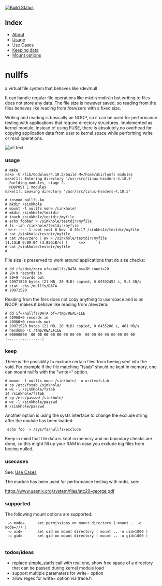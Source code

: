 [![Build Status](https://travis-ci.org/abbbi/nullfsvfs.svg?branch=master)](https://travis-ci.org/abbbi/nullfsvfs)

## Index

 - [About](#nullfs)
 - [Usage](#usage)
 - [Use Cases](#usecases)
 - [Keeping data](#keep)
 - [Mount options](#supported)

# nullfs
a virtual file system that behaves like /dev/null

It can handle regular file operations like mkdir/rmdir/ln but writing to files
does not store any data. The file size is however saved, so reading from the
files behaves like reading from /dev/zero with a fixed size.

Writing and reading is basically an NOOP, so it can be used for performance
testing with applications that require directory structures.  Implemented as
kernel module, instead of using FUSE, there is absolutely no overhead for
copying application data from user to kernel space while performing write or
read operations.

![alt text](https://github.com/abbbi/nullfsvfs/raw/master/nullfs.jpg)

### usage
```
# make
make -C /lib/modules/4.18.5/build M=/home/abi/lwnfs modules
make[1]: Entering directory '/usr/src/linux-headers-4.18.5'
  Building modules, stage 2.
  MODPOST 1 modules
make[1]: Leaving directory '/usr/src/linux-headers-4.18.5'

# insmod nullfs.ko 
# mkdir /sinkhole
# mount -t nullfs none /sinkhole/
# mkdir /sinkhole/testdir
# touch /sinkhole/testdir/myfile
# echo foobar > /sinkhole/testdir/myfile
# ls -lah /sinkhole/testdir/myfile
-rw-r--r-- 1 root root 0 Nov  8 20:17 /sinkhole/testdir/myfile
# cat /sinkhole/testdir/myfile
# cat /dev/zero | pv > /sinkhole/testdir/myfile
11.1GiB 0:00:04 [3.85GiB/s] [     <=>      ] 
# cat /sinkhole/testdir/myfile
# 
```

File size is preserved to work around applications that do size checks:

```
# dd if=/dev/zero of=/nullfs/DATA bs=1M count=20
# 20+0 records in
# 20+0 records out
# 20971520 bytes (21 MB, 20 MiB) copied, 0.00392452 s, 5.3 GB/s
# stat -c%s /nullfs/DATA
# 20971520
```

Reading from the files does not copy anything to userspace and is an NOOP;
makes it behave like reading from /dev/zero:

```
# dd if=/nullfs/DATA of=/tmp/REALFILE
# 40960+0 records in
# 40960+0 records out
# 20971520 bytes (21 MB, 20 MiB) copied, 0.0455288 s, 461 MB/s
# hexdump -C /tmp/REALFILE
# 00000000  00 00 00 00 00 00 00 00  00 00 00 00 00 00 00 00  |................|
```


### keep

There is the possiblity to exclude certain files from beeing sent into the void.
For example if the file matching "fstab" should be kept in memory, one can mount
nullfs with the "write=" option. 

```
# mount -t nullfs none /sinkhole/ -o write=fstab
# cp /etc/fstab /sinkhole/
# wc -l /sinkhole/fstab 
14 /sinkhole/fstab
# cp /etc/passwd /sinkhole/
# wc -l /sinkhole/passwd 
0 /sinkhole/passwd
```

Another option is using the sysfs interface to change the exclude string
after the module has been loaded:

```
 echo foo  > /sys/fs/nullfs/exclude 
```

Keep in mind that file data is kept in memory and no boundary checks are done,
so this might fill up your RAM in case you exclude big files from beeing
nulled.

### usecases

See: [Use Cases ](https://github.com/abbbi/nullfsvfs/labels/Usecase)

The module has been used for performance testing with redis, see:

 https://www.usenix.org/system/files/atc20-george.pdf

### supported

The following mount options are supported:
```
 -o mode=      set permissions on mount directory ( mount .. -o mode=777 )
 -o uid=       set uid on mount directory ( mount .. -o uid=1000 )
 -o gid=       set gid on mount directory ( mount .. -o gid=1000 )
 
```

### todos/ideas

* replace simple_statfs call with real one, show free space of a directory that
  can be passed during kernel module load
* support multiple parameters for write= option
* allow regex for write= option via trace.h
